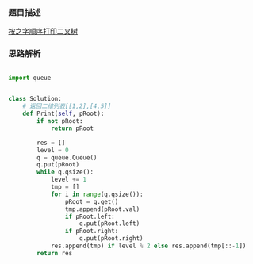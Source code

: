 ### 题目描述

[按之字顺序打印二叉树](https://www.nowcoder.com/practice/91b69814117f4e8097390d107d2efbe0?tpId=13&tqId=11212&tPage=1&rp=1&ru=/ta/coding-interviews&qru=/ta/coding-interviews/question-ranking)

### 思路解析

```python

import queue


class Solution:
    # 返回二维列表[[1,2],[4,5]]
    def Print(self, pRoot):
        if not pRoot:
            return pRoot

        res = []
        level = 0
        q = queue.Queue()
        q.put(pRoot)
        while q.qsize():
            level += 1
            tmp = []
            for i in range(q.qsize()):
                pRoot = q.get()
                tmp.append(pRoot.val)
                if pRoot.left:
                    q.put(pRoot.left)
                if pRoot.right:
                    q.put(pRoot.right)
            res.append(tmp) if level % 2 else res.append(tmp[::-1])
        return res


```
